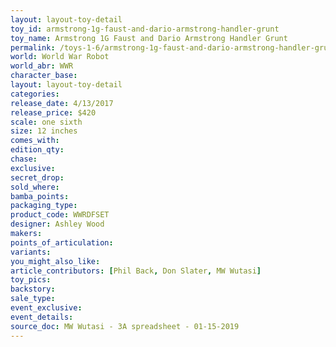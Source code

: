 ```yaml
---
layout: layout-toy-detail 
toy_id: armstrong-1g-faust-and-dario-armstrong-handler-grunt
toy_name: Armstrong 1G Faust and Dario Armstrong Handler Grunt
permalink: /toys-1-6/armstrong-1g-faust-and-dario-armstrong-handler-grunt.html
world: World War Robot
world_abr: WWR
character_base: 
layout: layout-toy-detail
categories: 
release_date: 4/13/2017
release_price: $420 
scale: one sixth
size: 12 inches
comes_with: 
edition_qty: 
chase: 
exclusive: 
secret_drop: 
sold_where: 
bamba_points: 
packaging_type: 
product_code: WWRDFSET
designer: Ashley Wood
makers: 
points_of_articulation: 
variants: 
you_might_also_like: 
article_contributors: [Phil Back, Don Slater, MW Wutasi]
toy_pics: 
backstory: 
sale_type: 
event_exclusive: 
event_details: 
source_doc: MW Wutasi - 3A spreadsheet - 01-15-2019
---
```

